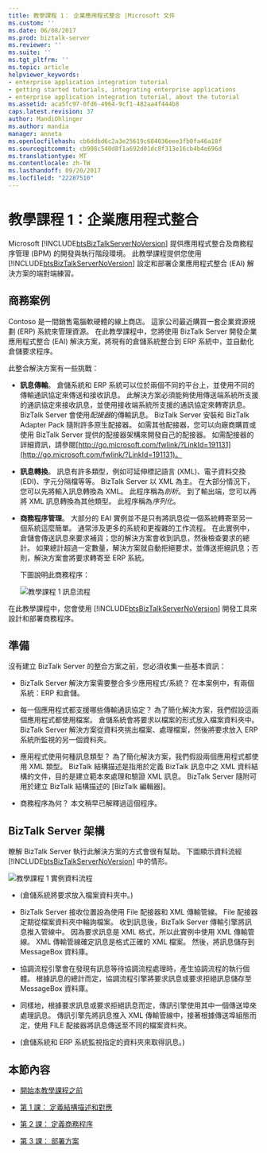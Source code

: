 ```yaml
---
title: 教學課程 1： 企業應用程式整合 |Microsoft 文件
ms.custom: ''
ms.date: 06/08/2017
ms.prod: biztalk-server
ms.reviewer: ''
ms.suite: ''
ms.tgt_pltfrm: ''
ms.topic: article
helpviewer_keywords:
- enterprise application integration tutorial
- getting started tutorials, integrating enterprise applications
- enterprise application integration tutorial, about the tutorial
ms.assetid: aca5fc97-0fd6-4964-9cf1-482aa4f444b8
caps.latest.revision: 37
author: MandiOhlinger
ms.author: mandia
manager: anneta
ms.openlocfilehash: cb6ddbd6c2a3e25619c684036eee3fb0fa46a18f
ms.sourcegitcommit: cb908c540d8f1a692d01dc8f313e16cb4b4e696d
ms.translationtype: MT
ms.contentlocale: zh-TW
ms.lasthandoff: 09/20/2017
ms.locfileid: "22287510"
---
```

# <a name="tutorial-1-enterprise-application-integration"></a>教學課程 1：企業應用程式整合
Microsoft [!INCLUDE[btsBizTalkServerNoVersion](../includes/btsbiztalkservernoversion-md.md)] 提供應用程式整合及商務程序管理 (BPM) 的開發與執行階段環境。 此教學課程提供您使用 [!INCLUDE[btsBizTalkServerNoVersion](../includes/btsbiztalkservernoversion-md.md)] 設定和部署企業應用程式整合 (EAI) 解決方案的端對端練習。  
  
##  <a name="BKMK_Tut1_scenario"></a>商務案例  
 Contoso 是一間銷售電腦軟硬體的線上商店。  這家公司最近購買一套企業資源規劃 (ERP) 系統來管理資源。  在此教學課程中，您將使用 BizTalk Server 開發企業應用程式整合 (EAI) 解決方案，將現有的倉儲系統整合到 ERP 系統中，並自動化倉儲要求程序。  
  
 此整合解決方案有一些挑戰：  
  
-   **訊息傳輸**。  倉儲系統和 ERP 系統可以位於兩個不同的平台上，並使用不同的傳輸通訊協定來傳送和接收訊息。 此解決方案必須能夠使用傳送端系統所支援的通訊協定來接收訊息，並使用接收端系統所支援的通訊協定來轉寄訊息。  BizTalk Server 會使用*配接器*的傳輸訊息。  BizTalk Server 安裝和 BizTalk Adapter Pack 隨附許多原生配接器。  如需其他配接器，您可以向廠商購買或使用 BizTalk Server 提供的配接器架構來開發自己的配接器。 如需配接器的詳細資訊，請參閱[http://go.microsoft.com/fwlink/?LinkId=191131](http://go.microsoft.com/fwlink/?LinkId=191131)。  
  
-   **訊息轉換**。 訊息有許多類型，例如可延伸標記語言 (XML)、電子資料交換 (EDI)、字元分隔檔等等。 BizTalk Server 以 XML 為主。 在大部分情況下，您可以先將輸入訊息轉換為 XML。  此程序稱為*剖析*。  到了輸出端，您可以再將 XML 訊息轉換為其他類型。  此程序稱為*序列化*。  
  
-   **商務程序管理**。 大部分的 EAI 實例並不是只有將訊息從一個系統轉寄至另一個系統這麼簡單。  通常涉及更多的系統和更複雜的工作流程。  在此實例中，倉儲會傳送訊息來要求補貨；您的解決方案會收到訊息，然後檢查要求的總計。  如果總計超過一定數量，解決方案就自動拒絕要求，並傳送拒絕訊息；否則，解決方案會將要求轉寄至 ERP 系統。  
  
     下圖說明此商務程序：  
  
     ![教學課程 1 訊息流程](../core/media/tut1-msg-flow.gif "tut1_msg_flow")  
  
 在此教學課程中，您會使用 [!INCLUDE[btsBizTalkServerNoVersion](../includes/btsbiztalkservernoversion-md.md)] 開發工具來設計和部署商務程序。  
  
## <a name="preparation"></a>準備  
 沒有建立 BizTalk Server 的整合方案之前，您必須收集一些基本資訊：  
  
-   BizTalk Server 解決方案需要整合多少應用程式/系統？  在本案例中，有兩個系統：ERP 和倉儲。  
  
-   每一個應用程式都支援哪些傳輸通訊協定？  為了簡化解決方案，我們假設這兩個應用程式都使用檔案。  倉儲系統會將要求以檔案的形式放入檔案資料夾中。 BizTalk Server 解決方案從資料夾挑出檔案、處理檔案，然後將要求放入 ERP 系統所監視的另一個資料夾。  
  
-   應用程式使用何種訊息類型？  為了簡化解決方案，我們假設兩個應用程式都使用 XML 類型。 BizTalk 結構描述是指用於定義 BizTalk 訊息中之 XML 資料結構的文件，目的是建立範本來處理和驗證 XML 訊息。 BizTalk Server 隨附可用於建立 BizTalk 結構描述的 [BizTalk 編輯器]。  
  
-   商務程序為何？  本文稍早已解釋過這個程序。  
  
## <a name="biztalk-server-architecture"></a>BizTalk Server 架構  
 瞭解 BizTalk Server 執行此解決方案的方式會很有幫助。  下圖顯示資料流經 [!INCLUDE[btsBizTalkServerNoVersion](../includes/btsbiztalkservernoversion-md.md)] 中的情形。  
  
 ![教學課程 1 實例資料流程](../core/media/tut1-dataflow.gif "Tut1_Dataflow")  
  
-   (倉儲系統將要求放入檔案資料夾中。)  
  
-   BizTalk Server 接收位置設為使用 File 配接器和 XML 傳輸管線。  File 配接器定期從檔案資料夾中輪詢檔案。 收到訊息後，BizTalk Server 傳輸引擎將訊息推入管線中。  因為要求訊息是 XML 格式，所以此實例中使用 XML 傳輸管線。  XML 傳輸管線確定訊息是格式正確的 XML 檔案。  然後，將訊息儲存到 MessageBox 資料庫。  
  
-   協調流程引擎會在發現有訊息等待協調流程處理時，產生協調流程的執行個體。  根據訊息的總計而定，協調流程引擎將要求訊息或要求拒絕訊息儲存至 MessageBox 資料庫。  
  
-   同樣地，根據要求訊息或要求拒絕訊息而定，傳訊引擎使用其中一個傳送埠來處理訊息。  傳訊引擎先將訊息推入 XML 傳輸管線中，接著根據傳送埠組態而定，使用 FILE 配接器將訊息傳送至不同的檔案資料夾。  
  
-   (倉儲系統和 ERP 系統監視指定的資料夾來取得訊息。)  
  
## <a name="in-this-section"></a>本節內容  
  
-   [開始本教學課程之前](../core/before-you-begin-the-tutorial.md) 
  
-   [第 1 課： 定義結構描述和對應](../core/lesson-1-define-schemas-and-a-map.md) 
  
-   [第 2 課： 定義商務程序](../core/lesson-2-define-the-business-process.md)  
  
-   [第 3 課： 部署方案](../core/lesson-3-deploy-the-solution.md)